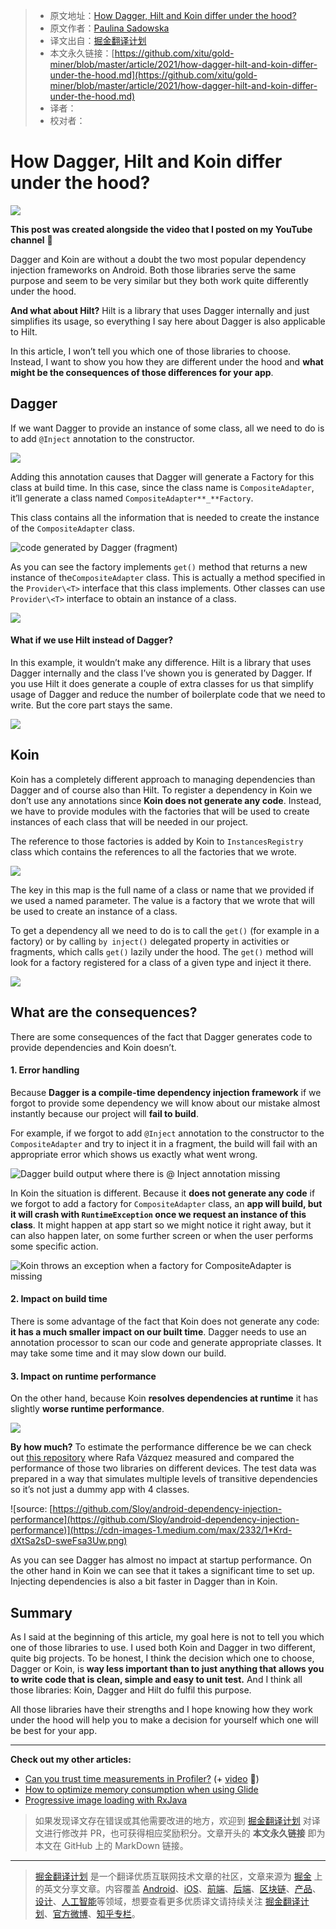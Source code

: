 > * 原文地址：[How Dagger, Hilt and Koin differ under the hood?](https://proandroiddev.com/how-dagger-hilt-and-koin-differ-under-the-hood-c3be1a2959d7)
> * 原文作者：[Paulina Sadowska](https://medium.com/@PaulinaSadowska)
> * 译文出自：[掘金翻译计划](https://github.com/xitu/gold-miner)
> * 本文永久链接：[https://github.com/xitu/gold-miner/blob/master/article/2021/how-dagger-hilt-and-koin-differ-under-the-hood.md](https://github.com/xitu/gold-miner/blob/master/article/2021/how-dagger-hilt-and-koin-differ-under-the-hood.md)
> * 译者：
> * 校对者：

# How Dagger, Hilt and Koin differ under the hood?

![](https://cdn-images-1.medium.com/max/7186/1*inIehvxU_kZ5kEAR1ln0tA.png)

**This post was created alongside the video that I posted on my YouTube channel** 🎥

Dagger and Koin are without a doubt the two most popular dependency injection frameworks on Android. Both those libraries serve the same purpose and seem to be very similar but they both work quite differently under the hood.

**And what about Hilt?** Hilt is a library that uses Dagger internally and just simplifies its usage, so everything I say here about Dagger is also applicable to Hilt.

In this article, I won’t tell you which one of those libraries to choose. Instead, I want to show you how they are different under the hood and **what might be the consequences of those differences for your app**.

## Dagger

If we want Dagger to provide an instance of some class, all we need to do is to add `@Inject` annotation to the constructor.

![](https://cdn-images-1.medium.com/max/2420/1*i4L9ygcw9OR9t_vM--dHzQ.png)

Adding this annotation causes that Dagger will generate a Factory for this class at build time. In this case, since the class name is `CompositeAdapter`, it’ll generate a class named `CompositeAdapter**_**Factory`.

This class contains all the information that is needed to create the instance of the `CompositeAdapter` class.

![code generated by Dagger (fragment)](https://cdn-images-1.medium.com/max/3240/1*efDF_mkL0ErVXeg83BCghg.png)

As you can see the factory implements `get()` method that returns a new instance of the`CompositeAdapter` class. This is actually a method specified in the `Provider\<T>` interface that this class implements. Other classes can use `Provider\<T>` interface to obtain an instance of a class.

![](https://cdn-images-1.medium.com/max/2664/1*zA4mSvWmvCd7jt-AfoMbXw.png)

#### What if we use Hilt instead of Dagger?

In this example, it wouldn’t make any difference. Hilt is a library that uses Dagger internally and the class I’ve shown you is generated by Dagger. If you use Hilt it does generate a couple of extra classes for us that simplify usage of Dagger and reduce the number of boilerplate code that we need to write. But the core part stays the same.

![](https://cdn-images-1.medium.com/max/3340/1*zXxqXzl7dZjAeN6CFz9zgw.png)

## Koin

Koin has a completely different approach to managing dependencies than Dagger and of course also than Hilt. To register a dependency in Koin we don’t use any annotations since **Koin does not generate any code**. Instead, we have to provide modules with the factories that will be used to create instances of each class that will be needed in our project.

The reference to those factories is added by Koin to `InstancesRegistry` class which contains the references to all the factories that we wrote.

![](https://cdn-images-1.medium.com/max/3336/1*XyDFpT26VnVQ4pbfShc1hQ.png)

The key in this map is the full name of a class or name that we provided if we used a named parameter. The value is a factory that we wrote that will be used to create an instance of a class.

To get a dependency all we need to do is to call the `get()` (for example in a factory) or by calling `by inject()` delegated property in activities or fragments, which calls `get()` lazily under the hood. The `get()` method will look for a factory registered for a class of a given type and inject it there.

![](https://cdn-images-1.medium.com/max/3140/1*H7AAyPRwZFTXQqX44UuhIA.png)

## What are the consequences?

There are some consequences of the fact that Dagger generates code to provide dependencies and Koin doesn’t.

#### 1. Error handling

Because **Dagger is a compile-time dependency injection framework** if we forgot to provide some dependency we will know about our mistake almost instantly because our project will **fail to build**.

For example, if we forgot to add `@Inject` annotation to the constructor to the `CompositeAdapter` and try to inject it in a fragment, the build will fail with an appropriate error which shows us exactly what went wrong.

![Dagger build output where there is @ Inject annotation missing](https://cdn-images-1.medium.com/max/3628/1*VLDmTJ1ZRpQPg_AHGffapw.png)

In Koin the situation is different. Because it **does not generate any code** if we forgot to add a factory for `CompositeAdapter` class, an **app will build, but it will crash with `RuntimeException` once we request an instance of this class**. It might happen at app start so we might notice it right away, but it can also happen later, on some further screen or when the user performs some specific action.

![Koin throws an exception when a factory for CompositeAdapter is missing](https://cdn-images-1.medium.com/max/3560/1*VObvkpv2KSdB6vbX-xIIxQ.png)

#### 2. Impact on build time

There is some advantage of the fact that Koin does not generate any code: **it has a much smaller impact on our built time**. Dagger needs to use an annotation processor to scan our code and generate appropriate classes. It may take some time and it may slow down our build.

#### 3. Impact on runtime performance

On the other hand, because Koin **resolves dependencies at runtime** it has slightly **worse runtime performance**.

![](https://cdn-images-1.medium.com/max/3016/1*eZc3sHc0KXNjTe9cXVMkCA.png)

**By how much?** To estimate the performance difference be we can check out [this repository](https://github.com/Sloy/android-dependency-injection-performance) where Rafa Vázquez measured and compared the performance of those two libraries on different devices. The test data was prepared in a way that simulates multiple levels of transitive dependencies so it’s not just a dummy app with 4 classes.

![source: [https://github.com/Sloy/android-dependency-injection-performance](https://github.com/Sloy/android-dependency-injection-performance)](https://cdn-images-1.medium.com/max/2332/1*Krd-dXtSa2sD-sweFsa3Uw.png)

As you can see Dagger has almost no impact at startup performance. On the other hand in Koin we can see that it takes a significant time to set up. Injecting dependencies is also a bit faster in Dagger than in Koin.

## Summary

As I said at the beginning of this article, my goal here is not to tell you which one of those libraries to use. I used both Koin and Dagger in two different, quite big projects. To be honest, I think the decision which one to choose, Dagger or Koin, is **way less important than to just anything that allows you to write code that is clean, simple and easy to unit test.** And I think all those libraries: Koin, Dagger and Hilt do fulfil this purpose.

All those libraries have their strengths and I hope knowing how they work under the hood will help you to make a decision for yourself which one will be best for your app.

---

**Check out my other articles:**

* [Can you trust time measurements in Profiler?](https://proandroiddev.com/can-you-trust-time-measurements-in-profiler-5b3566a55e0c) (+ [video](https://youtu.be/7FnfUsmiuCM) 🎥)
* [How to optimize memory consumption when using Glide](https://proandroiddev.com/how-to-optimize-memory-consumption-when-using-glide-9ac984cfe70f)
* [Progressive image loading with RxJava](https://proandroiddev.com/progressive-image-loading-with-rxjava-64bd2b973690)

> 如果发现译文存在错误或其他需要改进的地方，欢迎到 [掘金翻译计划](https://github.com/xitu/gold-miner) 对译文进行修改并 PR，也可获得相应奖励积分。文章开头的 **本文永久链接** 即为本文在 GitHub 上的 MarkDown 链接。

---

> [掘金翻译计划](https://github.com/xitu/gold-miner) 是一个翻译优质互联网技术文章的社区，文章来源为 [掘金](https://juejin.im) 上的英文分享文章。内容覆盖 [Android](https://github.com/xitu/gold-miner#android)、[iOS](https://github.com/xitu/gold-miner#ios)、[前端](https://github.com/xitu/gold-miner#前端)、[后端](https://github.com/xitu/gold-miner#后端)、[区块链](https://github.com/xitu/gold-miner#区块链)、[产品](https://github.com/xitu/gold-miner#产品)、[设计](https://github.com/xitu/gold-miner#设计)、[人工智能](https://github.com/xitu/gold-miner#人工智能)等领域，想要查看更多优质译文请持续关注 [掘金翻译计划](https://github.com/xitu/gold-miner)、[官方微博](http://weibo.com/juejinfanyi)、[知乎专栏](https://zhuanlan.zhihu.com/juejinfanyi)。
